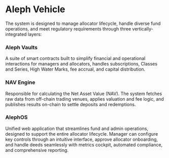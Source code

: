 # Aleph Vehicle

The system is designed to manage allocator lifecycle, handle diverse fund operations, and meet regulatory requirements through three vertically-integrated layers:&#x20;

### **Aleph Vaults**

A suite of smart contracts built to simplify financial and operational interactions for managers and allocators, handles subscriptions, Classes and Series, High Water Marks, fee accrual, and capital distribution.

### NAV Engine&#x20;

Responsible for calculating the Net Asset Value (NAV). The system fetches raw data from off-chain trading venues, applies valuation and fee logic, and publishes results on-chain to settle deposits and redemptions.

### AlephOS

Unified web application that streamlines fund and admin operations, designed to support the entire allocator lifecycle. Manager can configure key controls through an intuitive interface, approve allocator onboarding, and handle deeds seamlessly with metrics cockpit, automated compliance, and comprehensive reporting.





